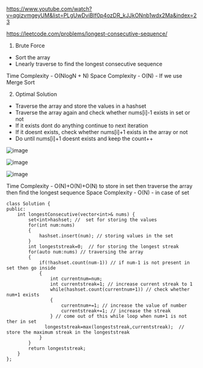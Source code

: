 https://www.youtube.com/watch?v=qgizvmgeyUM&list=PLgUwDviBIf0p4ozDR_kJJkONnb1wdx2Ma&index=23

https://leetcode.com/problems/longest-consecutive-sequence/

1. Brute Force

- Sort the array
- Lnearly traverse to find the longest consecutive sequence

Time Complexity - O(NlogN + N)
Space Complexity - O(N) - If we use Merge Sort

2. Optimal Solution

- Traverse the array and store the values in a hashset
- Traverse the array again and check whether nums[i]-1 exists in set or not
- If it exists dont do anything continue to next iteration
- If it doesnt exists, check whether nums[i]+1 exists in the array or not
- Do until nums[i]+1 doesnt exists and keep the count++

![image](https://user-images.githubusercontent.com/53824950/139629778-d9afaaaf-776d-4b8d-bdcf-c7b558141ffd.png)

![image](https://user-images.githubusercontent.com/53824950/139629904-3b35ff9b-1777-4f1f-b4a7-18b7ee19b74d.png)

![image](https://user-images.githubusercontent.com/53824950/139630071-f3eb0950-1675-4c0b-a7b3-4f3993f63ecd.png)


Time Complexity - O(N)+O(N)+O(N) to store in set then traverse the array then find the longest sequence
Space Complexity - O(N) - in case of set

```
class Solution {
public:
    int longestConsecutive(vector<int>& nums) {
        set<int>hashset; //  set for storing the values
        for(int num:nums)
        {
            hashset.insert(num); // storing values in the set
        }
        int longeststreak=0;  // for storing the longest streak
        for(auto num:nums) // traversing the array
        {
            if(!hashset.count(num-1)) // if num-1 is not present in set then go inside
            {
                int currentnum=num;
                int currentstreak=1; // increase current streak to 1
                while(hashset.count(currentnum+1)) // check whether num+1 exists
                {
                    currentnum+=1; // increase the value of number
                    currentstreak+=1; // increase the streak
                } // come out of this while loop when num+1 is not ther in set
              longeststreak=max(longeststreak,currentstreak);  // store the maximum streak in the longeststreak
            }
        }
        return longeststreak;
    }
};
```
